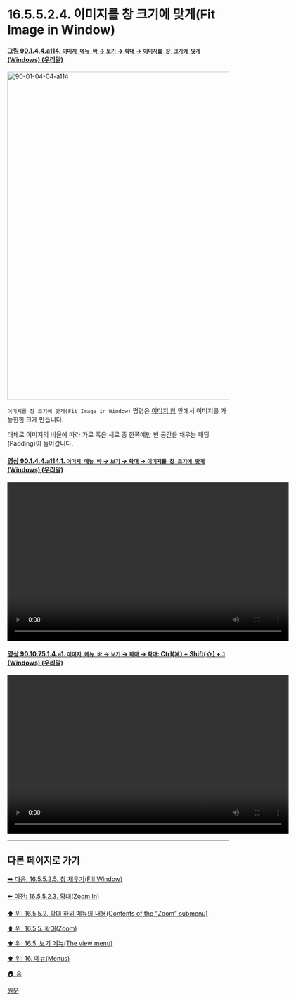 # 16.5.5.2.4. 이미지를 창 크기에 맞게(Fit Image in Window)

<a id="90-01-04-04-a114"></a>

#### [그림 90.1.4.4.a114. `이미지 메뉴 바` → `보기` → `확대` → `이미지를 창 크기에 맞게` (Windows) (우리말)](./90-01-04-04-zoom.md#90-01-04-04-a114)
<img width="572" height="745" alt="90-01-04-04-a114" src="https://github.com/user-attachments/assets/66ff0bef-f0d4-4394-b605-262bebbc92f8" />

`이미지를 창 크기에 맞게(Fit Image in Window)` 명령은 [이미지 창](./19-glossaryx-image_window.md) 안에서 이미지를 가능한한 크게 만듭니다.

대체로 이미지의 비율에 따라 가로 혹은 세로 중 한쪽에만 빈 공간을 채우는 패딩(Padding)이 들어갑니다.

<a id="90-01-04-04-a114-01"></a>

#### [영상 90.1.4.4.a114.1. `이미지 메뉴 바` → `보기` → `확대` → `이미지를 창 크기에 맞게` (Windows) (우리말)](./90-01-04-04-zoom.md#90-01-04-04-a114-01)
<video controls="controls" width="640" height="360" src="https://github.com/user-attachments/assets/034e31b7-e89f-41fa-94b5-67a44989ee35"></video>

<a id="90-10-75-01-04-a1"></a>

#### [영상 90.10.75.1.4.a1. `이미지 메뉴 바` → `보기` → `확대` → `확대`: Ctrl(⌘) + Shift(⇧) + `J` (Windows) (우리말)](./90-10-75-01-04-ctrl_shift_j.md#90-10-75-01-04-a1)
<video controls="controls" width="640" height="360" src="https://github.com/user-attachments/assets/22eaa549-fa34-434d-9e03-2bd0b3b44e57"></video>

***

## 다른 페이지로 가기

[➡️ 다음: 16.5.5.2.5. 창 채우기(Fill Window)](./16-05-05-02-05-fill_window.md)

[⬅️ 이전: 16.5.5.2.3. 확대(Zoom In)](./16-05-05-02-03-zoom_in.md)

[⬆️ 위: 16.5.5.2. 확대 하위 메뉴의 내용(Contents of the “Zoom” submenu)](./16-05-05-02-00-contents_of_the_zoom_submenu.md)

[⬆️ 위: 16.5.5. 확대(Zoom)](./16-05-05-00-zoom.md)

[⬆️ 위: 16.5. 보기 메뉴(The view menu)](./16-05-00-the-view-menu.md)

[⬆️ 위: 16. 메뉴(Menus)](./16-00-menus.md)

[🏠 홈](./00-home.md)

[원문](https://docs.gimp.org/2.10/ko/gimp-view-zoom.html#idm25471)